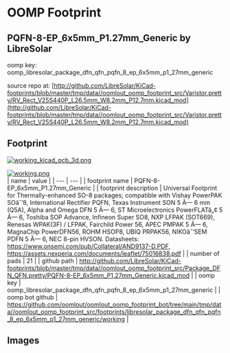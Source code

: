 # OOMP Footprint  
## PQFN-8-EP_6x5mm_P1.27mm_Generic  by LibreSolar  
  
oomp key: oomp_libresolar_package_dfn_qfn_pqfn_8_ep_6x5mm_p1_27mm_generic  
  
source repo at: [http://github.com/LibreSolar/KiCad-footprints/blob/master/tmp/data//oomlout_oomp_footprint_src/Varistor.pretty/RV_Rect_V25S440P_L26.5mm_W8.2mm_P12.7mm.kicad_mod](http://github.com/LibreSolar/KiCad-footprints/blob/master/tmp/data//oomlout_oomp_footprint_src/Varistor.pretty/RV_Rect_V25S440P_L26.5mm_W8.2mm_P12.7mm.kicad_mod)  
## Footprint  
  
[![working_kicad_pcb_3d.png](working_kicad_pcb_3d_600.png)](working_kicad_pcb_3d.png)  
  
[![working.png](working_600.png)](working.png)  
| name | value | 
| --- | --- | 
| footprint name | PQFN-8-EP_6x5mm_P1.27mm_Generic | 
| footprint description | Universal Footprint for Thermally-enhanced SO-8 packages; compatible with Vishay PowerPAK SOâˆ’8, International Rectifier PQFN, Texas Instrument SON 5 Ã— 6 mm (Q5A), Alpha and Omega DFN 5 Ã— 6, ST Microelectronics PowerFLATâ„¢ 5 Ã— 6, Toshiba SOP Advance, Infineon Super SO8, NXP LFPAK (SOT669), Renesas WPAK(3F) / LFPAK, Fairchild Power 56, APEC PMPAK 5 Ã— 6, MagnaChip PowerDFN56, ROHM HSOP8, UBIQ PRPAK56, NIKOâˆ’SEM PDFN 5 Ã— 6, NEC 8-pin HVSON. Datasheets: https://www.onsemi.com/pub/Collateral/AND9137-D.PDF, https://assets.nexperia.com/documents/leaflet/75016838.pdf | 
| number of pads | 21 | 
| github path | http://github.com/LibreSolar/KiCad-footprints/blob/master/tmp/data//oomlout_oomp_footprint_src/Package_DFN_QFN.pretty/PQFN-8-EP_6x5mm_P1.27mm_Generic.kicad_mod | 
| oomp key | oomp_libresolar_package_dfn_qfn_pqfn_8_ep_6x5mm_p1_27mm_generic | 
| oomp bot github | https://github.com/oomlout/oomlout_oomp_footprint_bot/tree/main/tmp/data//oomlout_oomp_footprint_src/footprints/libresolar_package_dfn_qfn_pqfn_8_ep_6x5mm_p1_27mm_generic/working | 
## Images  

